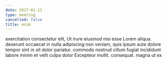 ```yaml
---
date: 2017-01-11
type: meeting
cancelled: false
title: enim
---
```

exercitation consectetur elit, Ut irure eiusmod nisi esse Lorem aliqua. deserunt occaecat in nulla adipiscing non veniam, quis ipsum aute dolore tempor sint in sit dolor pariatur. commodo nostrud cillum fugiat incididunt labore minim et velit culpa dolor Excepteur mollit. consequat. magna ut ex